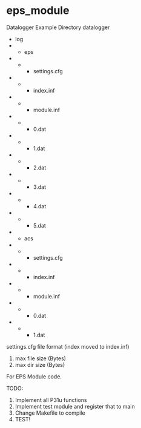 # eps_module

Datalogger Example Directory
datalogger
- log
- - eps
- - - settings.cfg
- - - index.inf
- - - module.inf
- - - 0.dat
- - - 1.dat
- - - 2.dat
- - - 3.dat
- - - 4.dat
- - - 5.dat
- - acs
- - - settings.cfg
- - - index.inf
- - - module.inf
- - - 0.dat
- - - 1.dat

settings.cfg file format (index moved to index.inf)
1. max file size (Bytes)
2. max dir size (Bytes)



For EPS Module code.

TODO:
1. Implement all P31u functions
2. Implement test module and register that to main
3. Change Makefile to compile
4. TEST!
